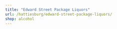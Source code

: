```yaml
---
title: "Edward Street Package Liquors"
url: /hattiesburg/edward-street-package-liquors/
shop: alcohol
---
```

